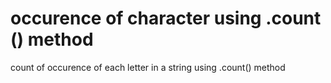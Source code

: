 # occurence of character using .count () method
count of occurence of each letter in a string using .count() method
